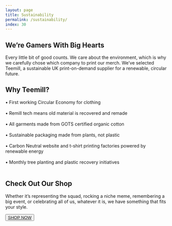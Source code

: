```yaml
---
layout: page
title: Sustainability
permalink: /sustainability/
index: 30
---
```


<div class="section sectionBorderBottom">
  <div class="sectionColumnMain">
    <h2>We’re Gamers With Big Hearts</h2>
    <p>
    Every little bit of good counts. We care about the environment, which is why we carefully chose which company to print our merch. We’ve selected Teemill, a sustainable UK print-on-demand supplier for a renewable, circular future.
    </p>
  </div>
  <div class="sectionColumnSub">
  </div>
</div>

<div class="section sectionBorderBottom">
  <div class="sectionColumnHalf">
  </div>
  <div class="sectionColumnHalf">
    <h2>Why Teemill?</h2>
    <p>
      • First working Circular Economy for clothing<br><br>
      • Remill tech means old material is recovered and remade<br><br>
      • All garments made from GOTS certified organic cotton<br><br>
      • Sustainable packaging made from plants, not plastic<br><br>
      • Carbon Neutral website and t-shirt printing factories powered by renewable energy<br><br>
      • Monthly tree planting and plastic recovery initiatives<br><br>      
    </p>
  </div>
</div>

<div class="section">
  <div class="sectionColumnMain">
    <h2>Check Out Our Shop</h2>
    <p>
    Whether it’s representing the squad, rocking a niche meme, remembering a big event, or celebrating all of us, whatever it is, we have something that fits your style. 
    </p>
  </div>
  <div class="sectionColumnSub">
    <button class="navButton">
          <a href="https://www.patreon.com/derpcompany">SHOP NOW</a>
    </button>
  </div>
</div>



